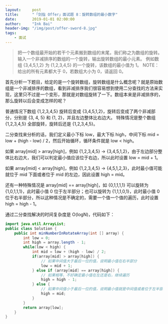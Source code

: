```yaml
---
layout:     post
title:      "「剑指 Offer」面试题 8：旋转数组的最小数字"
date:       2019-01-01 02:00:00
author:     "Ink Bai"
header-img: "/img/post/offer-sword-8.jpg"
tags:
    - 面试
---
```


> 把一个数组最开始的若干个元素搬到数组的末尾，我们称之为数组的旋转。输入一个非减排序的数组的一个旋转，输出旋转数组的最小元素。 例如数组 {3,4,5,1,2} 为 {1,2,3,4,5} 的一个旋转，该数组的最小值为 1。 NOTE：给出的所有元素都大于 0，若数组大小为 0，请返回 0。

首先分析一下题目，给定的是一个旋转数组，旋转数组是什么概念呢？就是原始数组是一个非减排序的数组，看到非减排序我们很容易想到使用二分查找的方法来实现，这里只不过是一个变形，那就是对数组旋转了一下。数组本来是非减排序的，那么旋转以后会变成怎样的呢？

普通情况下数组 {1,2,3,4,5} 旋转后变成 {3,4,5,1,2}，旋转后变成了两个非减部分，分别是 {3, 4, 5} 和 {1, 2}，并且左边整体比右边大。
特殊情况是整个数组 {1,2,3,4,5} 全部旋转，旋转后还是 {1,2,3,4,5}。

二分查找来分析的话，我们定义最小下标 low，最大下标 high，中间下标 mid = low + (high - low) / 2，然后开始循环，循环条件就是 low < high。

如果 array[mid] > array[high]，例如 {1,2,3,4,5} -> {3,4,5,1,2}，由于左边部分整体比右边大，我们可以判定最小值应该位于右边，所以此时设置 low = mid + 1。

如果 array[mid] < array[high]，例如 {1,2,3,4,5} -> {4,5,1,2,3}，此时最小值可能就位于 mid 下面或者位于 mid 的左边，因此设置 high = mid。

还有一种特殊情况是 array[mid] == array[high]，如 {0,1,1,1,1} 可以旋转为 {1,0,1,1,1}，此时最小值 0 位于左半部分；也可以旋转为 {1,1,1,0,1}，此时最小值 0 位于右半部分，所以这种情况是不确定的，需要一个值一个值的遍历，此时设置 high = high - 1。

通过二分查找解决的时间复杂度是 O(logN)，代码如下：

```java
import java.util.ArrayList;
public class Solution {
    public int minNumberInRotateArray(int [] array) {
        int low = 0;
        int high = array.length - 1;
        while(low < high) {
            int mid = low + (high - low) / 2;
            if(array[mid] > array[high]) {
                // 如果中间值大于最后一位的值，说明最小值在右半部分
                low = mid + 1;
            } else if (array[mid] == array[high]) {
                // 如果相等，不好确定最小值在左还是右，继续遍历
                high = high - 1;
            } else {
                // 如果中间值小于最后一位的值，说明最小值就是中间值或者位于左半部分
                high = mid;
            }
        }
        return array[low];
    }
}
```
